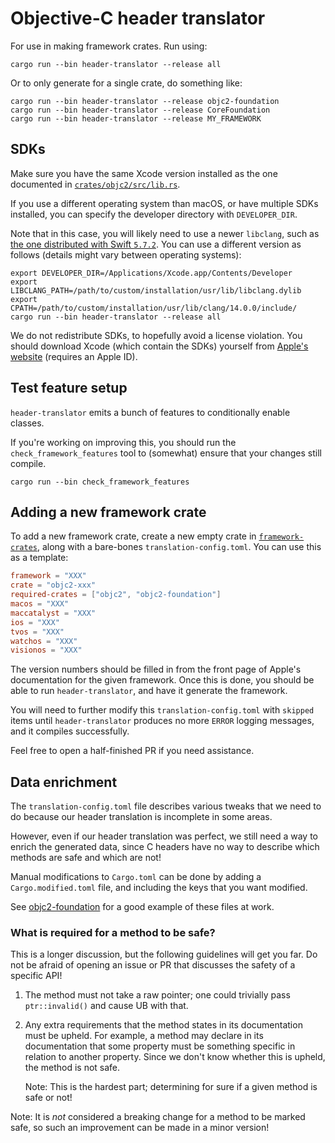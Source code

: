 # Objective-C header translator

For use in making framework crates. Run using:

```console
cargo run --bin header-translator --release all
```

Or to only generate for a single crate, do something like:

```console
cargo run --bin header-translator --release objc2-foundation
cargo run --bin header-translator --release CoreFoundation
cargo run --bin header-translator --release MY_FRAMEWORK
```


## SDKs

Make sure you have the same Xcode version installed as the one documented in [`crates/objc2/src/lib.rs`](../objc2/src/lib.rs).

If you use a different operating system than macOS, or have multiple SDKs installed, you can specify the developer directory with `DEVELOPER_DIR`.

Note that in this case, you will likely need to use a newer `libclang`, such as [the one distributed with Swift `5.7.2`](https://github.com/apple/llvm-project/tree/swift-5.7.2-RELEASE). You can use a different version as follows (details might vary between operating systems):

```console
export DEVELOPER_DIR=/Applications/Xcode.app/Contents/Developer
export LIBCLANG_PATH=/path/to/custom/installation/usr/lib/libclang.dylib
export CPATH=/path/to/custom/installation/usr/lib/clang/14.0.0/include/
cargo run --bin header-translator --release all
```

We do not redistribute SDKs, to hopefully avoid a license violation. You should download Xcode (which contain the SDKs) yourself from [Apple's website](https://developer.apple.com/download/all/?q=xcode) (requires an Apple ID).


## Test feature setup

`header-translator` emits a bunch of features to conditionally enable classes.

If you're working on improving this, you should run the `check_framework_features` tool to (somewhat) ensure that your changes still compile.

```console
cargo run --bin check_framework_features
```


## Adding a new framework crate

To add a new framework crate, create a new empty crate in [`framework-crates`](../../framework-crates/), along with a bare-bones `translation-config.toml`. You can use this as a template:
```toml
framework = "XXX"
crate = "objc2-xxx"
required-crates = ["objc2", "objc2-foundation"]
macos = "XXX"
maccatalyst = "XXX"
ios = "XXX"
tvos = "XXX"
watchos = "XXX"
visionos = "XXX"
```

The version numbers should be filled in from the front page of Apple's documentation for the given framework. Once this is done, you should be able to run `header-translator`, and have it generate the framework.

You will need to further modify this `translation-config.toml` with `skipped` items until `header-translator` produces no more `ERROR` logging messages, and it compiles successfully.

Feel free to open a half-finished PR if you need assistance.


## Data enrichment

The `translation-config.toml` file describes various tweaks that we need to do because our header translation is incomplete in some areas.

However, even if our header translation was perfect, we still need a way to enrich the generated data, since C headers have no way to describe which methods are safe and which are not!

Manual modifications to `Cargo.toml` can be done by adding a
`Cargo.modified.toml` file, and including the keys that you want modified.

See [objc2-foundation](../../framework-crates/objc2-foundation) for a good
example of these files at work.


### What is required for a method to be safe?

This is a longer discussion, but the following guidelines will get you far. Do
not be afraid of opening an issue or PR that discusses the safety of a
specific API!

1. The method must not take a raw pointer; one could trivially pass
    `ptr::invalid()` and cause UB with that.
2. Any extra requirements that the method states in its documentation must be
    upheld. For example, a method may declare in its documentation that some
    property must be something specific in relation to another property. Since
    we don't know whether this is upheld, the method is not safe.

    Note: This is the hardest part; determining for sure if a given method is
    safe or not!

Note: It is _not_ considered a breaking change for a method to be marked safe,
so such an improvement can be made in a minor version!
